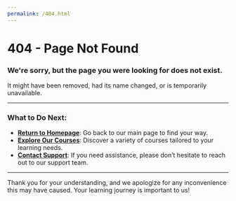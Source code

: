 ```yaml
---
permalink: /404.html
---
```


<h1>404 - Page Not Found</h1>

### We're sorry, but the page you were looking for does not exist.

It might have been removed, had its name changed, or is temporarily unavailable.

---

### What to Do Next:

- **[Return to Homepage](/)**: Go back to our main page to find your way.
- **[Explore Our Courses](/courses)**: Discover a variety of courses tailored to your learning needs.
- **[Contact Support](/contact)**: If you need assistance, please don’t hesitate to reach out to our support team.

---

Thank you for your understanding, and we apologize for any inconvenience this may have caused. Your learning journey is important to us!
